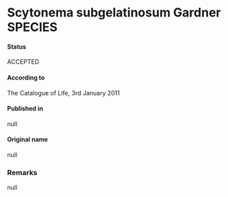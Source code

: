 # Scytonema subgelatinosum Gardner SPECIES

#### Status
ACCEPTED

#### According to
The Catalogue of Life, 3rd January 2011

#### Published in
null

#### Original name
null

### Remarks
null